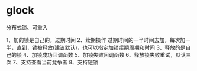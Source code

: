 # glock
分布式锁、可重入

1、加的锁是自己的，过期时间
2、续期操作 过期时间的一半时间去加，每次加一半，直到，锁被释放(建议默认)，也可以指定加锁续期周期和时间
3、释放的是自己的锁
4、加锁成功回调函数
5、加锁失败回调函数
6、释放锁失败重试，默认三次
7、支持查看当前竞争者
8、支持短锁